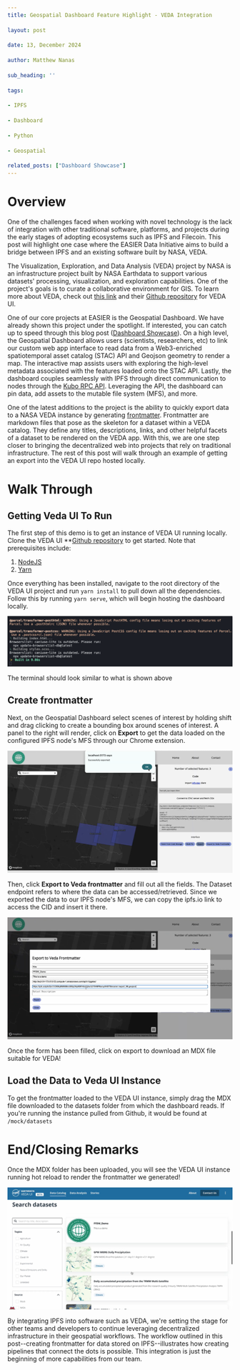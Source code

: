 ```yaml
---
title: Geospatial Dashboard Feature Highlight - VEDA Integration

layout: post

date: 13, December 2024

author: Matthew Nanas

sub_heading: ''

tags:

- IPFS

- Dashboard

- Python

- Geospatial

related_posts: ["Dashboard Showcase"]
---
```

# Overview

One of the challenges faced when working with novel technology is the lack of integration with other traditional software, platforms, and projects during the early stages of adopting ecosystems such as IPFS and Filecoin. This post will highlight one case where the EASIER Data Initiative aims to build a bridge between IPFS and an existing software built by NASA, VEDA.

The Visualization, Exploration, and Data Analysis (VEDA) project by NASA is an infrastructure project built by NASA Earthdata to support various datasets' processing, visualization, and exploration capabilities. One of the project's goals is to curate a collaborative environment for GIS. To learn more about VEDA, check out [this link](https://www.earthdata.nasa.gov/data/tools/veda) and their [Github repository](https://github.com/NASA-IMPACT/veda-ui) for VEDA UI.

One of our core projects at EASIER is the Geospatial Dashboard. We have already shown this project under the spotlight. If interested, you can catch up to speed through this blog post ([Dashboard Showcase](https://easierdata.org/updates/2024/2024-01-24-dashboard-showcase)). On a high level, the Geospatial Dashboard allows users (scientists, researchers, etc) to link our custom web app interface to read data from a Web3-enriched spatiotemporal asset catalog (STAC) API and Geojson geometry to render a map. The interactive map assists users with exploring the high-level metadata associated with the features loaded onto the STAC API. Lastly, the dashboard couples seamlessly with IPFS through direct communication to nodes through the [Kubo RPC API](https://docs.ipfs.tech/reference/kubo/rpc/). Leveraging the API, the dashboard can pin data, add assets to the mutable file system (MFS), and more.

One of the latest additions to the project is the ability to quickly export data to a NASA VEDA instance by generating [frontmatter](https://jekyllrb.com/docs/front-matter/). Frontmatter are markdown files that pose as the skeleton for a dataset within a VEDA catalog. They define any titles, descriptions, links, and other helpful facets of a dataset to be rendered on the VEDA app. With this, we are one step closer to bringing the decentralized web into projects that rely on traditional infrastructure. The rest of this post will walk through an example of getting an export into the VEDA UI repo hosted locally.

# Walk Through

## Getting Veda UI To Run

The first step of this demo is to get an instance of VEDA UI running locally. Clone the VEDA UI **[Github repository](https://github.com/NASA-IMPACT/veda-ui) to get started. Note that prerequisites include:

1. [NodeJS](https://nodejs.org/en)
2. [Yarn](https://classic.yarnpkg.com/lang/en/docs/install/)

Once everything has been installed, navigate to the root directory of the VEDA UI project and run ``yarn install`` to pull down all the dependencies. Follow this by running ``yarn serve``, which will begin hosting the dashboard locally.

![1734125564905](../../_img/posts/2024-12-13/1734125564905.png)

The terminal should look similar to what is shown above

## Create frontmatter

Next, on the Geospatial Dashboard select scenes of interest by holding shift and drag clicking to create a bounding box around scenes of interest. A panel to the right will render, click on **Export** to get the data loaded on the configured IPFS node's MFS through our Chrome extension.

![1734125793167](../../_img/posts/2024-12-13/1734125793167.png)

Then, click **Export to Veda frontmatter** and fill out all the fields. The Dataset endpoint refers to where the data can be accessed/retrieved. Since we exported the data to our IPFS node's MFS, we can copy the ipfs.io link to access the CID and insert it there.

![1734125869497](../../_img/posts/2024-12-13/1734125869497.png)

Once the form has been filled, click on export to download an MDX file suitable for VEDA!

## Load the Data to Veda UI Instance

To get the frontmatter loaded to the VEDA UI instance, simply drag the MDX file downloaded to the datasets folder from which the dashboard reads. If you're running the instance pulled from Github, it would be found at ``/mock/datasets``

# End/Closing Remarks

Once the MDX folder has been uploaded, you will see the VEDA UI instance running hot reload to render the frontmatter we generated!

![1734126971648](../../_img/posts/2024-12-13/1734126971648.png)

By integrating IPFS into software such as VEDA, we're setting the stage for other teams and developers to continue leveraging decentralized infrastructure in their geospatial workflows. The workflow outlined in this post--creating frontmatter for data stored on IPFS--illustrates how creating pipelines that connect the dots is possible. This integration is just the beginning of more capabilities from our team.